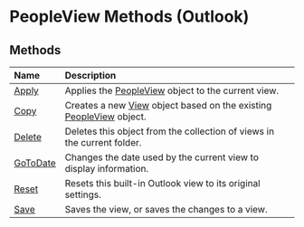 
# PeopleView Methods (Outlook)

## Methods



|**Name**|**Description**|
|:-----|:-----|
| [Apply](0de7dba9-8506-880e-6f5d-7020ed954a03.md)|Applies the  [PeopleView](7b569709-5da8-a950-a0fb-9d64b520a21b.md) object to the current view.|
| [Copy](e1e49cbb-46c3-7399-f4e8-480041c175c3.md)|Creates a new  [View](41c8d149-9912-1685-4c8b-3c849cc6f1ed.md) object based on the existing [PeopleView](7b569709-5da8-a950-a0fb-9d64b520a21b.md) object.|
| [Delete](1acbfeb6-672c-899f-c02c-c7fa818af8a4.md)|Deletes this object from the collection of views in the current folder.|
| [GoToDate](a080e83b-ff37-2a3b-3ba7-75d6083417c2.md)|Changes the date used by the current view to display information.|
| [Reset](fd3c5f34-b74a-beaa-8132-f9e3a0d517bc.md)|Resets this built-in Outlook view to its original settings.|
| [Save](a75b144a-794e-8a7b-16d8-1afdae358680.md)|Saves the view, or saves the changes to a view.|
